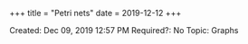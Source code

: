 +++
title = "Petri nets"
date = 2019-12-12
+++


Created: Dec 09, 2019 12:57 PM
Required?: No
Topic: Graphs
